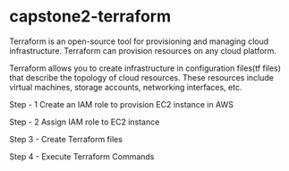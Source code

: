 # capstone2-terraform
Terraform is an open-source tool for provisioning and managing cloud infrastructure. Terraform can provision resources on any cloud platform. 

Terraform allows you to create infrastructure in configuration files(tf files) that describe the topology of cloud resources. These resources include virtual machines, storage accounts, networking interfaces, etc.

Step - 1 Create an IAM role to provision EC2 instance in AWS

Step - 2 Assign IAM role to EC2 instance

Step 3 - Create Terraform files

Step 4 - Execute Terraform Commands
